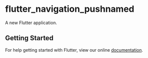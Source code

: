 # flutter_navigation_pushnamed

A new Flutter application.

## Getting Started

For help getting started with Flutter, view our online
[documentation](https://flutter.io/).
